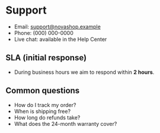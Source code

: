 # Support
- Email: support@novashop.example
- Phone: (000) 000-0000
- Live chat: available in the Help Center

## SLA (initial response)
- During business hours we aim to respond within **2 hours**.

## Common questions
- How do I track my order?
- When is shipping free?
- How long do refunds take?
- What does the 24-month warranty cover?
